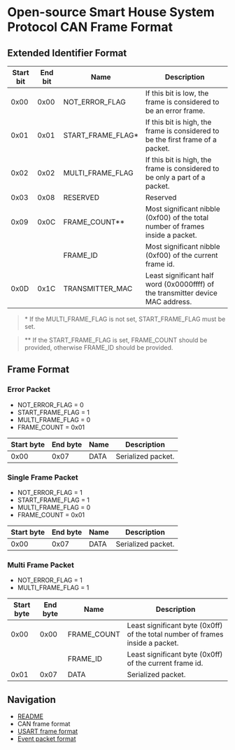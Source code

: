 # Open-source Smart House System Protocol CAN Frame Format

## Extended Identifier Format
| Start bit | End bit | Name              | Description |
| --------- | ------- | ----------------- | ----------- |
| 0x00      | 0x00    | NOT_ERROR_FLAG    | If this bit is low, the frame is considered to be an error frame. |
| 0x01      | 0x01    | START_FRAME_FLAG* | If this bit is high, the frame is considered to be the first frame of a packet. |
| 0x02      | 0x02    | MULTI_FRAME_FLAG  | If this bit is high, the frame is considered to be only a part of a packet. |
| 0x03      | 0x08    | RESERVED          | Reserved |
| 0x09      | 0x0C    | FRAME_COUNT**     | Most significant nibble (0xf00) of the total number of frames inside a packet. |
|           |         | FRAME_ID          | Most significant nibble (0xf00) of the current frame id. |
| 0x0D      | 0x1C    | TRANSMITTER_MAC   | Least significant half word (0x0000ffff) of the transmitter device MAC address. |

> \* If the MULTI_FRAME_FLAG is not set, START_FRAME_FLAG must be set.

> \*\* If the START_FRAME_FLAG is set, FRAME_COUNT should be provided, otherwise FRAME_ID should be provided. 

## Frame Format

### Error Packet
* NOT_ERROR_FLAG = 0
* START_FRAME_FLAG = 1
* MULTI_FRAME_FLAG = 0
* FRAME_COUNT = 0x01

| Start byte | End byte | Name | Description |
| ---------  | -------  | ---- | ----------- |
| 0x00       | 0x07     | DATA | Serialized packet. |

### Single Frame Packet
* NOT_ERROR_FLAG = 1
* START_FRAME_FLAG = 1
* MULTI_FRAME_FLAG = 0
* FRAME_COUNT = 0x01

| Start byte | End byte | Name | Description |
| ---------  | -------  | ---- | ----------- |
| 0x00       | 0x07     | DATA | Serialized packet. |

### Multi Frame Packet
* NOT_ERROR_FLAG = 1
* MULTI_FRAME_FLAG = 1

| Start byte | End byte | Name        | Description |
| ---------  | -------  | ----------- | ----------- |
| 0x00       | 0x00     | FRAME_COUNT | Least significant byte (0x0ff) of the total number of frames inside a packet. |
|            |          | FRAME_ID    | Least significant byte (0x0ff) of the current frame id. |
| 0x01       | 0x07     | DATA        | Serialized packet. |

## Navigation
* [README](../README.md)
* CAN frame format
* [USART frame format](USART.md)
* [Event packet format](PACKET.md)
